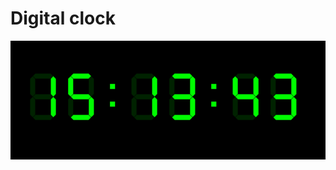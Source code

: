 # Digital clock

![digital clock](https://github.com/fwend/Digital-clock/blob/master/digitalclock.png "Digital Clock")
